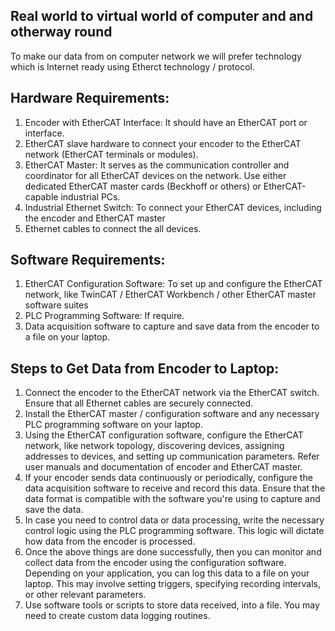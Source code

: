 ## Real world to virtual world of computer and and otherway round

To make our data from on computer network we will prefer technology which is Internet ready using Etherct technology / protocol.

## Hardware Requirements:

1. Encoder with EtherCAT Interface: It should have an EtherCAT port or interface.
1. EtherCAT slave hardware to connect your encoder to the EtherCAT network (EtherCAT terminals or modules).
1. EtherCAT Master: It serves as the communication controller and coordinator for all EtherCAT devices on the network. Use either dedicated EtherCAT master cards (Beckhoff or others) or EtherCAT-capable industrial PCs.
1. Industrial Ethernet Switch: To connect your EtherCAT devices, including the encoder and EtherCAT master
1. Ethernet cables to connect the all devices.

## Software Requirements:

1. EtherCAT Configuration Software: To set up and configure the EtherCAT network, like TwinCAT / EtherCAT Workbench /  other EtherCAT master software suites
1. PLC Programming Software: If require.
1. Data acquisition software to capture and save data from the encoder to a file on your laptop.

## Steps to Get Data from Encoder to Laptop:

1. Connect the encoder to the EtherCAT network via the EtherCAT switch. Ensure that all Ethernet cables are securely connected.
1. Install the EtherCAT master / configuration software and any necessary PLC programming software on your laptop.
1. Using the EtherCAT configuration software, configure the EtherCAT network, like network topology, discovering devices, assigning addresses to devices, and setting up communication parameters. Refer user manuals and documentation of encoder and EtherCAT master.
1. If your encoder sends data continuously or periodically, configure the data acquisition software to receive and record this data. Ensure that the data format is compatible with the software you're using to capture and save the data.
1. In case you need to control data or data processing, write the necessary control logic using the PLC programming software. This logic will dictate how data from the encoder is processed.
1. Once the above things are done successfully, then you can monitor and collect data from the encoder using the configuration software. Depending on your application, you can log this data to a file on your laptop. This may involve setting triggers, specifying recording intervals, or other relevant parameters.
1. Use software tools or scripts to store data received, into a file. You may need to create custom data logging routines.
